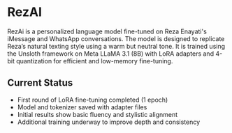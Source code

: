 # RezAI
RezAi is a personalized language model fine-tuned on Reza Enayati's iMessage and WhatsApp conversations. The model is designed to replicate Reza’s natural texting style using a warm but neutral tone. It is trained using the Unsloth framework on Meta LLaMA 3.1 (8B) with LoRA adapters and 4-bit quantization for efficient and low-memory fine-tuning.

## Current Status
- First round of LoRA fine-tuning completed (1 epoch)
- Model and tokenizer saved with adapter files
- Initial results show basic fluency and stylistic alignment
- Additional training underway to improve depth and consistency
